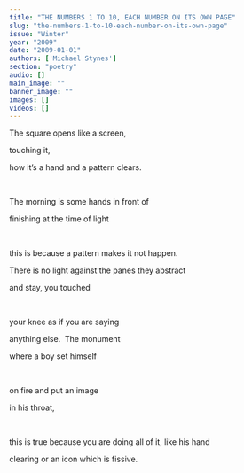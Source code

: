 ```yaml
---
title: "THE NUMBERS 1 TO 10, EACH NUMBER ON ITS OWN PAGE"
slug: "the-numbers-1-to-10-each-number-on-its-own-page"
issue: "Winter"
year: "2009"
date: "2009-01-01"
authors: ['Michael Stynes']
section: "poetry"
audio: []
main_image: ""
banner_image: ""
images: []
videos: []
---
```

The square opens like a screen,

 touching it,

 how it’s a hand and a pattern clears. 

  

 The morning is some hands in front of

 finishing at the time of light

  

 this is because a pattern makes it not happen.

 There is no light against the panes they abstract

 and stay, you touched

  

 your knee as if you are saying

 anything else.  The monument

 where a boy set himself

  

 on fire and put an image

 in his throat,

  

 this is true because you are doing all of it, like his hand

 clearing or an icon which is fissive.

